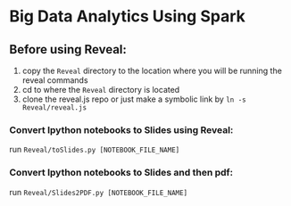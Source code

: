 # Big Data Analytics Using Spark

## Before using Reveal:
 1. copy the `Reveal` directory to the location where you will be running the reveal commands
 2. cd to where the `Reveal` directory is located
 3. clone the reveal.js repo or just make a symbolic link by `ln -s Reveal/reveal.js`

### Convert Ipython notebooks to Slides using Reveal:
 run `Reveal/toSlides.py [NOTEBOOK_FILE_NAME]`

### Convert Ipython notebooks to Slides and then pdf:
 run `Reveal/Slides2PDF.py [NOTEBOOK_FILE_NAME]` 
